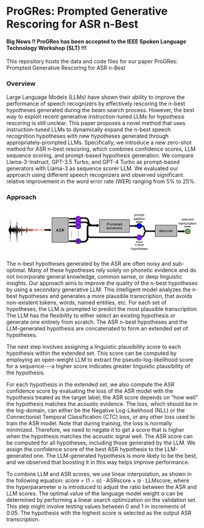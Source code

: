 # ProGRes: Prompted Generative Rescoring for ASR n-Best

<h4>Big News !! ProGRes has been accepted to the IEEE Spoken Language Technology Workshop (SLT) !!!</h4>

This repository hosts the data and code files for our paper ProGRes: Prompted Generative Rescoring for ASR n-Best

<h3>Overview</h3>
Large Language Models (LLMs) have shown their ability to improve the performance of speech recognizers by effectively rescoring the n-best hypotheses generated during the beam search process. However, the best way to exploit recent generative instruction-tuned LLMs for hypothesis rescoring is still unclear. This paper proposes a novel method that uses instruction-tuned LLMs to dynamically expand the n-best speech recognition hypotheses with new hypotheses generated through appropriately-prompted LLMs. Specifically, we introduce a new zero-shot method for ASR n-best rescoring, which combines confidence scores, LLM sequence scoring, and prompt-based hypothesis generation. We compare Llama-3-Instruct, GPT-3.5 Turbo, and GPT-4 Turbo as prompt-based generators with Llama-3 as sequence scorer LLM. We evaluated our approach using different speech recognizers and observed significant relative improvement in the word error rate (WER) ranging from 5% to 25%.

<h3>Approach</h3>

![Proposed rescoring pipeline](figures/pipeline.png)

The n-best hypotheses generated by the ASR are often noisy and sub-optimal. Many of these hypotheses rely solely on phonetic evidence and do not incorporate general knowledge, common sense, or deep linguistic insights. Our approach aims to improve the quality of the n-best hypotheses by using a secondary generative LLM. This intelligent model analyzes the n-best hypotheses and generates a more plausible transcription, that avoids non-existent tokens, words, named entities, etc. For each set of hypotheses, the LLM is prompted to predict the most plausible transcription. The LLM has the flexibility to either select an existing hypothesis or generate one entirely from scratch. The ASR n-best hypotheses and the LLM-generated hypothesis are concatenated to form an extended set of hypotheses.

The next step involves assigning a linguistic plausibility score to each hypothesis within the extended set. This score can be computed by employing an open-weight LLM to extract the pseudo-log-likelihood score for a sequence---a higher score indicates greater linguistic plausibility of the hypothesis.

For each hypothesis in the extended set, we also compute the ASR confidence score by evaluating the loss of the ASR model with the hypothesis treated as the target label; the ASR score depends on “how well” the hypothesis matches the acoustic evidence. The loss, which should be in the log-domain, can either be the Negative Log-Likelihood (NLL) or the Connectionist Temporal Classification (CTC) loss, or any other loss used to train the ASR model. Note that during training, the loss is normally minimized. Therefore, we need to negate it to get a score that is higher when the hypothesis matches the acoustic signal well. The ASR score can be computed for all hypotheses, including those generated by the LLM. We assign the confidence score of the best ASR hypothesis to the LLM-generated one. The LLM-generated hypothesis is more likely to be the best, and we observed that boosting it in this way helps improve performance.

To combine LLM and ASR scores, we use linear interpolation, as shown in the following equation: score = (1 − α) · ASRscore + α · LLMscore, where the hyperparameter α is introduced to adjust the ratio between the ASR and LLM scores. The optimal value of the language model weight α can be determined by performing a linear search optimization on the validation set. This step might involve testing values between 0 and 1 in increments of 0.05. The hypothesis with the highest score is selected as the output ASR transcription.
